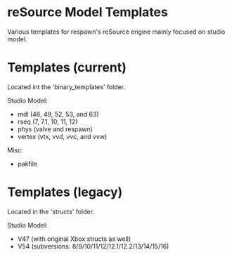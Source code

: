 # reSource Model Templates
Various templates for respawn's reSource engine mainly focused on studio model.

# Templates (current)
Located int the 'binary_templates' folder.

Studio Model:
  - mdl (48, 49, 52, 53, and 63)
  - rseq (7, 7.1, 10, 11, 12)
  - phys (valve and respawn)
  - vertex (vtx, vvd, vvc, and vvw)

Misc:
  - pakfile

# Templates (legacy)
Located in the 'structs' folder.

Studio Model:
  - V47 (with original Xbox structs as well)
  - V54 (subversions: 8/9/10/11/12/12.1/12.2/13/14/15/16)
